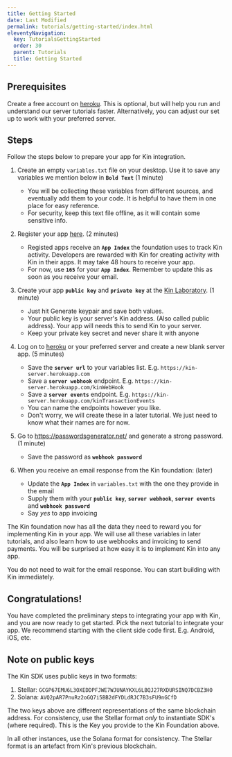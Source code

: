 ```yaml
---
title: Getting Started
date: Last Modified
permalink: tutorials/getting-started/index.html
eleventyNavigation:
  key: TutorialsGettingStarted
  order: 30
  parent: Tutorials
  title: Getting Started
---
```

## Prerequisites
Create a free account on [heroku](https://heroku.com/). This is optional, but will help you run and understand our server tutorials faster. Alternatively, you can adjust our set up to work with your preferred server.

## Steps
Follow the steps below to prepare your app for Kin integration.

1. Create an empty `variables.txt` file on your desktop. Use it to save any variables we mention below in **`Bold Text`** (1 minute)
    * You will be collecting these variables from different sources, and eventually add them to your code. It is helpful to have them in one place for easy reference. 
    * For security, keep this text file offline, as it will contain some sensitive info.

2. Register your app [here](https://docs.google.com/forms/d/e/1FAIpQLSdz60FPmUB7qBq-TF7NNmRgM5W8wIqqL5oVHmMRbtBBXppv4Q/viewform). (2 minutes)
    * Registed apps receive an **`App Index`** the foundation uses to track Kin activity. Developers are rewarded with Kin for creating activity with Kin in their apps. It may take 48 hours to receive your app. 
    * For now, use **`165`** for your **`App Index`**. Remember to update this as soon as you receive your email.

3. Create your app **`public key`** and **`private key`** at the [Kin Laboratory](https://laboratory.kin.org/#account-creator?network=test). (1 minute)
    * Just hit Generate keypair and save both values.
    * Your public key is your server's Kin address. (Also called public address). Your app will needs this to send Kin to your server.
    * Keep your private key secret and never share it with anyone

4. Log on to [heroku](https://heroku.com/) or your preferred server and create a new blank server app. (5 minutes)
    * Save the **`server url`** to your variables list. E.g. `https://kin-server.herokuapp.com`
    * Save a **`server webhook`** endpoint. E.g. `https://kin-server.herokuapp.com/kinWebHook`
     * Save a **`server events`** endpoint. E.g. `https://kin-server.herokuapp.com/kinTransactionEvents`
     * You can name the endpoints however you like.
     * Don't worry, we will create these in a later tutorial. We just need to know what their names are for now.
5. Go to https://passwordsgenerator.net/ and generate a strong password. (1 minute)
    * Save the password as **`webhook password`**
6. When you receive an email response from the Kin foundation: (later)
    * Update the **`App Index`** in `variables.txt` with the one they provide in the email
    * Supply them with your **`public key`**, **`server webhook`**, **`server events`** and **`webhook password`**
    * Say *yes* to app invoicing

The Kin foundation now has all the data they need to reward you for implementing Kin in your app. We will use all these variables in later tutorials, and also learn how to use webhooks and invoicing to send payments. You will be surprised at how easy it is to implement Kin into any app.

You do not need to wait for the email response. You can start building with Kin immediately.
## Congratulations!
You have completed the preliminary steps to integrating your app with Kin, and you are now ready to get started. Pick the next tutorial to integrate your app. We recommend starting with the client side code first. E.g. Android, iOS, etc.


## Note on public keys
The Kin SDK uses public keys in two formats:
1. Stellar: `GCGP67EMU6L3OXEDDPFJWE7WJUNAYKXL6LBQJ27RXDURSINQ7DCBZ3HO`
2. Solana:  `AVQ2pAR7PnuRz2oGQ7i5BB2dFYDLdRJC7B3sFU9nGCfD`

The two keys above are different representations of the same blockchain address. For consistency, use the Stellar format *only* to instantiate SDK's (where required). This is the Key you provide to the Kin Foundation above.

In all other instances, use the Solana format for consistency. The Stellar format is an artefact from Kin's previous blockchain.
